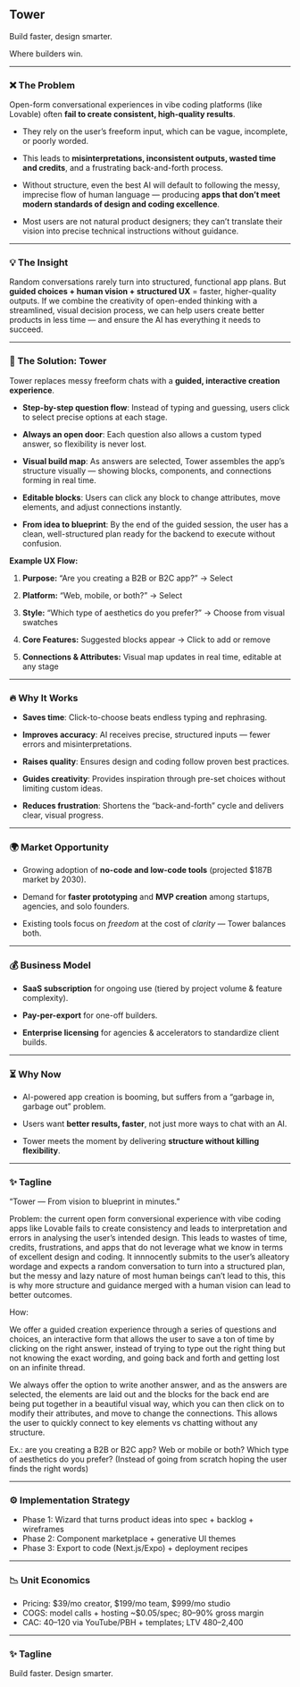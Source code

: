 ## **Tower**

Build faster, design smarter.

Where builders win.

---

### **❌ The Problem**

Open-form conversational experiences in vibe coding platforms (like Lovable) often **fail to create consistent, high-quality results**.

* They rely on the user’s freeform input, which can be vague, incomplete, or poorly worded.

* This leads to **misinterpretations, inconsistent outputs, wasted time and credits**, and a frustrating back-and-forth process.

* Without structure, even the best AI will default to following the messy, imprecise flow of human language — producing **apps that don’t meet modern standards of design and coding excellence**.

* Most users are not natural product designers; they can’t translate their vision into precise technical instructions without guidance.

---

### **💡 The Insight**

Random conversations rarely turn into structured, functional app plans.
 But **guided choices \+ human vision \+ structured UX** \= faster, higher-quality outputs.
 If we combine the creativity of open-ended thinking with a streamlined, visual decision process, we can help users create better products in less time — and ensure the AI has everything it needs to succeed.

---

### **🚀 The Solution: Tower**

Tower replaces messy freeform chats with a **guided, interactive creation experience**.

* **Step-by-step question flow**: Instead of typing and guessing, users click to select precise options at each stage.

* **Always an open door**: Each question also allows a custom typed answer, so flexibility is never lost.

* **Visual build map**: As answers are selected, Tower assembles the app’s structure visually — showing blocks, components, and connections forming in real time.

* **Editable blocks**: Users can click any block to change attributes, move elements, and adjust connections instantly.

* **From idea to blueprint**: By the end of the guided session, the user has a clean, well-structured plan ready for the backend to execute without confusion.

**Example UX Flow:**

1. **Purpose:** “Are you creating a B2B or B2C app?” → Select

2. **Platform:** “Web, mobile, or both?” → Select

3. **Style:** “Which type of aesthetics do you prefer?” → Choose from visual swatches

4. **Core Features:** Suggested blocks appear → Click to add or remove

5. **Connections & Attributes:** Visual map updates in real time, editable at any stage

---

### **🔥 Why It Works**

* **Saves time**: Click-to-choose beats endless typing and rephrasing.

* **Improves accuracy**: AI receives precise, structured inputs — fewer errors and misinterpretations.

* **Raises quality**: Ensures design and coding follow proven best practices.

* **Guides creativity**: Provides inspiration through pre-set choices without limiting custom ideas.

* **Reduces frustration**: Shortens the “back-and-forth” cycle and delivers clear, visual progress.

---

### **🌍 Market Opportunity**

* Growing adoption of **no-code and low-code tools** (projected $187B market by 2030).

* Demand for **faster prototyping** and **MVP creation** among startups, agencies, and solo founders.

* Existing tools focus on *freedom* at the cost of *clarity* — Tower balances both.

---

### **💰 Business Model**

* **SaaS subscription** for ongoing use (tiered by project volume & feature complexity).

* **Pay-per-export** for one-off builders.

* **Enterprise licensing** for agencies & accelerators to standardize client builds.

---

### **⏳ Why Now**

* AI-powered app creation is booming, but suffers from a “garbage in, garbage out” problem.

* Users want **better results, faster**, not just more ways to chat with an AI.

* Tower meets the moment by delivering **structure without killing flexibility**.

---

### **✨ Tagline**

“Tower — From vision to blueprint in minutes.”

Problem: the current open form conversional experience with vibe coding apps like Lovable fails to create consistency and leads to interpretation and errors in analysing the user’s intended design. This leads to wastes of time, credits, frustrations, and apps that do not leverage what we know in terms of excellent design and coding. It innnocently submits to the user’s alleatory wordage and expects a random conversation to turn into a structured plan, but the messy and lazy nature of most human beings can’t lead to this, this is why more structure and guidance merged with a human vision can lead to better outcomes.

How:

We offer a guided creation experience through a series of questions and choices, an interactive form that allows the user to save a ton of time by clicking on the right answer, instead of trying to type out the right thing but not knowing the exact wording, and going back and forth and getting lost on an infinite thread.

We always offer the option to write another answer, and as the answers are selected, the elements are laid out and the blocks for the back end are being put together in a beautiful visual way, which you can then click on to modify their attributes, and move to change the connections. This allows the user to quickly connect to key elements vs chatting without any structure.

Ex.: are you creating a B2B or B2C app?
Web or mobile or both?
Which type of aesthetics do you prefer? (Instead of going from scratch hoping the user finds the right words)

---

### **⚙️ Implementation Strategy**

- Phase 1: Wizard that turns product ideas into spec + backlog + wireframes
- Phase 2: Component marketplace + generative UI themes
- Phase 3: Export to code (Next.js/Expo) + deployment recipes

---

### **📉 Unit Economics**

- Pricing: $39/mo creator, $199/mo team, $999/mo studio
- COGS: model calls + hosting ~$0.05/spec; 80–90% gross margin
- CAC: $40–$120 via YouTube/PBH + templates; LTV $480–$2,400

---

### **✨ Tagline**

Build faster. Design smarter.
